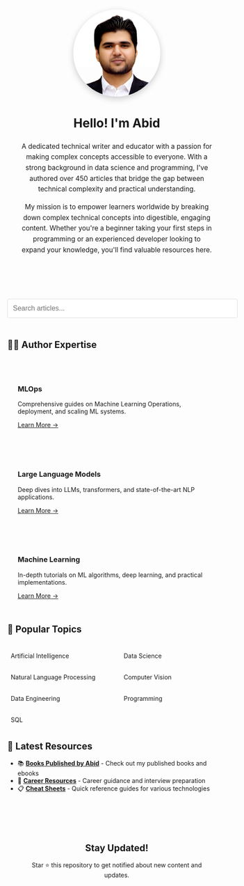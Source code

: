 <div class="author-section" style="text-align: center; padding: 2rem; background: var(--sidebar-bg); border-radius: 15px; margin-bottom: 2rem;">
  <img src="assets/images/author.jpg" alt="Abid's Profile Picture" class="author-image" style="width: 200px; height: 200px; object-fit: cover; border-radius: 50%; margin: 20px auto; display: block; border: 5px solid var(--secondary-color); box-shadow: 0 5px 15px rgba(0,0,0,0.2);">
  
  <div class="author-bio" style="max-width: 800px; margin: 0 auto; line-height: 1.6;">
    <h1 style="color: var(--primary-color);">Hello! I'm Abid</h1>
    <p style="font-size: 1.1em; margin: 1rem 0;">
      A dedicated technical writer and educator with a passion for making complex concepts accessible to everyone. With a strong background in data science and programming, I've authored over 450 articles that bridge the gap between technical complexity and practical understanding.
    </p>
    <p style="font-size: 1.1em;">
      My mission is to empower learners worldwide by breaking down complex technical concepts into digestible, engaging content. Whether you're a beginner taking your first steps in programming or an experienced developer looking to expand your knowledge, you'll find valuable resources here.
    </p>
  </div>
</div>

<input type="text" id="searchInput" placeholder="Search articles..." style="
    width: 100%;
    padding: 12px;
    margin: 20px 0;
    border: 1px solid #ddd;
    border-radius: 4px;
    font-size: 16px;
">

<div id="searchResults" style="margin-top: 15px;"></div>

<script>
document.addEventListener('DOMContentLoaded', function() {
    const searchInput = document.getElementById('searchInput');
    const searchResults = document.getElementById('searchResults');

    fetch('/search.json')
        .then(response => {
            if (!response.ok) {
                throw new Error('Failed to load search data');
            }
            return response.json();
        })
        .then(articles => {
            searchInput.addEventListener('input', function() {
                const query = this.value.toLowerCase();
                searchResults.innerHTML = '';

                if (query.length < 2) return;

                const results = articles.filter(article => {
                    return article.title.toLowerCase().includes(query) || 
                           article.content.toLowerCase().includes(query) ||
                           article.category.toLowerCase().includes(query);
                });

                if (results.length > 0) {
                    results.forEach(article => {
                        searchResults.innerHTML += `
                            <div style="margin-bottom: 15px; padding: 10px; border-bottom: 1px solid #eee;">
                                <a href="${article.url}" style="font-size: 18px; color: #0366d6; text-decoration: none;">
                                    ${article.title}
                                </a>
                                <div style="color: #666; margin-top: 5px; font-size: 14px;">
                                    Category: ${article.category}
                                </div>
                            </div>
                        `;
                    });
                } else {
                    searchResults.innerHTML = '<p style="color: #666;">No results found</p>';
                }
            });
        })
        .catch(error => {
            console.error('Error loading search data:', error);
            searchResults.innerHTML = '<p style="color: #dc3545;">Error loading search data. Please try again later.</p>';
        });
});
</script>

## 👨‍🔬 Author Expertise 

<div class="content-grid" style="display: grid; grid-template-columns: repeat(auto-fit, minmax(250px, 1fr)); gap: 1.5rem; margin: 2rem 0;">
  <div class="content-card" style="background: var(--sidebar-bg); padding: 1.5rem; border-radius: 10px; transition: transform 0.3s ease;">
    <h3><i class="fas fa-cogs" style="color: var(--secondary-color);"></i> MLOps</h3>
    <p>Comprehensive guides on Machine Learning Operations, deployment, and scaling ML systems.</p>
    <a href="pages/machine-learning-operations" style="color: var(--secondary-color);">Learn More →</a>
  </div>

  <div class="content-card" style="background: var(--sidebar-bg); padding: 1.5rem; border-radius: 10px; transition: transform 0.3s ease;">
    <h3><i class="fas fa-brain" style="color: var(--secondary-color);"></i> Large Language Models</h3>
    <p>Deep dives into LLMs, transformers, and state-of-the-art NLP applications.</p>
    <a href="pages/large-language-models" style="color: var(--secondary-color);">Learn More →</a>
  </div>

  <div class="content-card" style="background: var(--sidebar-bg); padding: 1.5rem; border-radius: 10px; transition: transform 0.3s ease;">
    <h3><i class="fas fa-robot" style="color: var(--secondary-color);"></i> Machine Learning</h3>
    <p>In-depth tutorials on ML algorithms, deep learning, and practical implementations.</p>
    <a href="pages/machine-learning" style="color: var(--secondary-color);">Learn More →</a>
  </div>
</div>

## 🎯 Popular Topics

<div class="topics-grid" style="display: grid; grid-template-columns: repeat(auto-fit, minmax(200px, 1fr)); gap: 1rem; margin: 2rem 0;">
  <a href="pages/artificial-intelligence" class="topic-link">
    <i class="fas fa-microchip"></i> Artificial Intelligence
  </a>
  <a href="pages/data-science" class="topic-link">
    <i class="fas fa-chart-bar"></i> Data Science
  </a>
  <a href="pages/natural-language-processing" class="topic-link">
    <i class="fas fa-language"></i> Natural Language Processing
  </a>
  <a href="pages/computer-vision" class="topic-link">
    <i class="fas fa-eye"></i> Computer Vision
  </a>
  <a href="pages/data-engineering" class="topic-link">
    <i class="fas fa-server"></i> Data Engineering
  </a>
  <a href="pages/programming" class="topic-link">
    <i class="fas fa-code"></i> Programming
  </a>
  <a href="pages/sql" class="topic-link">
    <i class="fas fa-database"></i> SQL
  </a>
</div>

## 📖 Latest Resources


- 📚 **[Books Published by Abid](pages/books-by-abid)** - Check out my published books and ebooks
- 📝 **[Career Resources](pages/career-advice)** - Career guidance and interview preparation
- 📋 **[Cheat Sheets](pages/cheat-sheets)** - Quick reference guides for various technologies

<div class="cta-section" style="text-align: center; margin: 3rem 0; padding: 2rem; background: var(--sidebar-bg); border-radius: 15px;">
  <h2>Stay Updated!</h2>
  <p>Star ⭐ this repository to get notified about new content and updates.</p>
  
  <div class="social-links" style="display: flex; justify-content: center; gap: 2rem; margin-top: 1.5rem;">
    <a href="https://github.com/kingabzpro" style="font-size: 2rem; color: var(--text-color);"><i class="fab fa-github"></i></a>
    <a href="https://linkedin.com/in/1abidaliawan" style="font-size: 2rem; color: var(--text-color);"><i class="fab fa-linkedin"></i></a>
    <a href="https://twitter.com/1abidaliawan" style="font-size: 2rem; color: var(--text-color);"><i class="fab fa-twitter"></i></a>
  </div>
</div>

<style>
.content-card:hover {
  transform: translateY(-5px);
}

.topics-grid a {
  display: block;
  padding: 0.5rem;
  background: var(--sidebar-bg);
  border-radius: 5px;
  text-decoration: none;
  color: var(--text-color);
  transition: all 0.3s ease;
}

.topics-grid a:hover {
  background: var(--secondary-color);
  color: var(--bg-color);
  transform: translateX(5px);
}

.social-links a:hover {
  color: var(--secondary-color);
  transform: scale(1.1);
}
</style>
